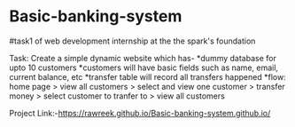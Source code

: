 # Basic-banking-system
#task1 of web development internship at the the spark's foundation

Task: Create a simple dynamic website which has-
    *dummy database for upto 10 customers
    *customers will have basic fields such as name, email, current balance, etc
    *transfer table will record all transfers happened
    *flow: home page > view all customers > select and view one customer > transfer money > select customer to tranfer to > view all customers


Project Link:-https://rawreek.github.io/Basic-banking-system.github.io/

